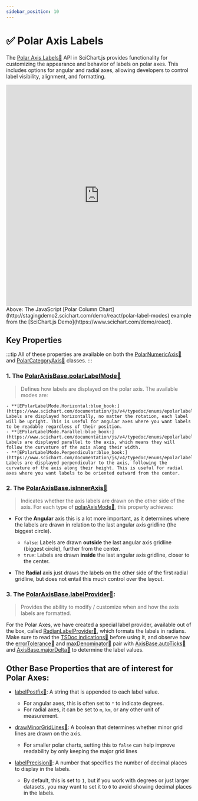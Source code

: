 ```yaml
---
sidebar_position: 10
---
```


# ✅ Polar Axis Labels

The [Polar Axis Labels:blue_book:](https://www.scichart.com/documentation/js/v4/typedoc/classes/polaraxisbase.html#polarlabelmode) API in SciChart.js provides functionality for customizing the appearance and behavior of labels on polar axes. This includes options for angular and radial axes, allowing developers to control label visibility, alignment, and formatting.

<iframe src="http://stagingdemo2.scichart.com/demo/iframe/polar-label-modes" width="100%" height="600px" frameborder="0"></iframe>

<div style={{textAlign: "center"}}>
Above: The JavaScript [Polar Column Chart](http://stagingdemo2.scichart.com/demo/react/polar-label-modes) example from the [SciChart.js Demo](https://www.scichart.com/demo/react).
</div>

## Key Properties

:::tip
All of these properties are available on both the [PolarNumericAxis:blue_book:](https://www.scichart.com/documentation/js/v4/typedoc/classes/polarnumericaxis.html) and [PolarCategoryAxis:blue_book:](https://www.scichart.com/documentation/js/v4/typedoc/classes/polarcategoryaxis.html) classes.
:::

### 1. The [PolarAxisBase.polarLabelMode:blue_book:](https://www.scichart.com/documentation/js/v4/typedoc/classes/polaraxisbase.html#polarlabelmode)
> Defines how labels are displayed on the polar axis. The available modes are:

    - **[EPolarLabelMode.Horizontal:blue_book:](https://www.scichart.com/documentation/js/v4/typedoc/enums/epolarlabelmode.html#horizontal)**: Labels are displayed horizontally, no matter the rotation, each label will be upright. This is useful for angular axes where you want labels to be readable regardless of their position.
    - **[EPolarLabelMode.Parallel:blue_book:](https://www.scichart.com/documentation/js/v4/typedoc/enums/epolarlabelmode.html#parallel)**: Labels are displayed parallel to the axis, which means they will follow the curvature of the axis along their width.
    - **[EPolarLabelMode.Perpendicular:blue_book:](https://www.scichart.com/documentation/js/v4/typedoc/enums/epolarlabelmode.html#perpendicular)**: Labels are displayed perpendicular to the axis, following the curvature of the axis along their height. This is useful for radial axes where you want labels to be oriented outward from the center.

### 2. The [PolarAxisBase.isInnerAxis:blue_book:](https://www.scichart.com/documentation/js/v4/typedoc/classes/polaraxisbase.html#isinneraxis)
> Indicates whether the axis labels are drawn on the other side of the axis. For each type of [polarAxisMode:blue_book:](https://www.scichart.com/documentation/js/v4/typedoc/enums/epolaraxismode.html), this property achieves:

- For the **Angular** axis this is a lot more important, as it determines where the labels are drawn in relation to the last angular axis gridline (the biggest circle).
  - `false`: Labels are drawn **outside** the last angular axis gridline (biggest circle), further from the center.
  - `true`: Labels are drawn **inside** the last angular axis gridline, closer to the center.

- The **Radial** axis just draws the labels on the other side of the first radial gridline, but does not entail this much control over the layout.

### 3. The [PolarAxisBase.labelProvider:blue_book:](https://www.scichart.com/documentation/js/v4/typedoc/classes/polaraxisbase.html#labelprovider): 
> Provides the ability to modify / customize when and how the axis labels are formatted. 

For the Polar Axes, we have created a special label provider, available out of the box, called [RadianLabelProvider:blue_book:](https://www.scichart.com/documentation/js/v4/typedoc/classes/radianlabelprovider.html), which formats the labels in radians. Make sure to read the [TSDoc indications:blue_book:](https://www.scichart.com/documentation/js/v4/typedoc/classes/radianlabelprovider.html) before using it, and observe how the [errorTolerance:blue_book:](https://www.scichart.com/documentation/js/v4/typedoc/classes/radianlabelprovider.html#errortolerance) and [maxDenominator:blue_book:](https://www.scichart.com/documentation/js/v4/typedoc/classes/radianlabelprovider.html#maxdenominator) pair with [AxisBase.autoTicks:blue_book:](https://www.scichart.com/documentation/js/v4/typedoc/classes/polaraxisbase.html#autoticks) and [AxisBase.majorDelta:blue_book:](https://www.scichart.com/documentation/js/v4/typedoc/classes/polaraxisbase.html#majordelta) to determine the label values.

## Other Base Properties that are of interest for Polar Axes:

- [labelPostfix:blue_book:](https://www.scichart.com/documentation/js/v4/typedoc/classes/polaraxisbase.html#labelpostfix): A string that is appended to each label value. 
  - For angular axes, this is often set to `°` to indicate degrees.
  - For radial axes, it can be set to `m`, `km`, or any other unit of measurement.

- [drawMinorGridLines:blue_book:](https://www.scichart.com/documentation/js/v4/typedoc/classes/polaraxisbase.html#drawminorgirdlines): A boolean that determines whether minor grid lines are drawn on the axis. 
  - For smaller polar charts, setting this to `false` can help improve readability by only keeping the major grid lines

- [labelPrecision:blue_book:](https://www.scichart.com/documentation/js/v4/typedoc/classes/polaraxisbase.html#labelprecision): A number that specifies the number of decimal places to display in the labels. 
  - By default, this is set to `1`, but if you work with degrees or just larger datasets, you may want to set it to `0` to avoid showing decimal places in the labels.

